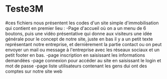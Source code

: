 
# Teste3M
#ces fichiers nous présentent les codes d'un site simple d'immobilisation qui contient en premier lieu :
-Page d'accueil où on a un menu de 6 boutons, puis une vidéo présentative qui donne aux visiteurs une idée générale pour le concept de notre site, juste en bas il y a un petit texte représentant notre entreprise, et dernièrement la partie contact ou on peut envoyer un mail ou message à l'entreprise avec les réseaux sociaux et un petit footer en bas.
-page inscription en saisissant les informations demandées
-page connexion pour accéder au site en saisissant le login et mot de passe
-page liste utilisateurs contenant les gens dui ont des comptes sur notre site web
